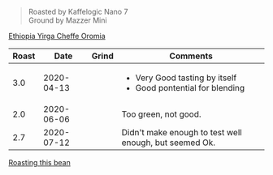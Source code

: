> Roasted by Kaffelogic Nano 7<br>
> Ground by Mazzer Mini

[Ethiopia Yirga Cheffe Oromia](https://www.greenbeanhouse.co.nz/product/EthiopiaYirgaCheffeOromiaFTO)

| Roast | Date       | Grind | Comments |
|-------|------------|-------|----------
| 3.0   | 2020-04-13 |  | <ul><li>Very Good tasting by itself</li><li>Good pontential for blending</li></ul>
| 2.0   | 2020-06-06 |  | Too green, not good.
| 2.7   | 2020-07-12 |  | Didn't make enough to test well enough, but seemed Ok.

[Roasting this bean](https://espressocoffeeguide.com/gourmet-coffee/arabian-and-african-coffees/ethiopian-coffee/ethiopian-yirgacheffe-coffee/#roasting)
